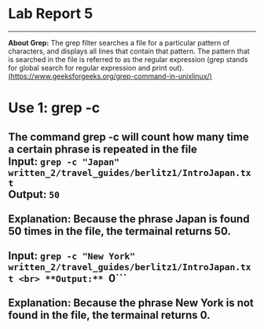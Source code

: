 # Lab Report 5

---

**About Grep:** The grep filter searches a file for a particular pattern of characters, and displays all lines that contain that pattern. The pattern that is searched in the file is referred to as the regular expression (grep stands for global search for regular expression and print out). [(https://www.geeksforgeeks.org/grep-command-in-unixlinux/)](https://www.geeksforgeeks.org/grep-command-in-unixlinux/)

# Use 1: grep -c

The command grep -c will count how many time a certain phrase is repeated in the file
<br> **Input:** ```grep -c "Japan" written_2/travel_guides/berlitz1/IntroJapan.txt```
<br> **Output:** ```50```
<br> 
<br> **Explanation:** Because the phrase Japan is found 50 times in the file, the termainal returns 50.
<br> 
<br> **Input:** ```grep -c "New York" written_2/travel_guides/berlitz1/IntroJapan.txt
<br> **Output:** ```0```
<br> 
<br> **Explanation:** Because the phrase New York is not found in the file, the termainal returns 0.
<br> 
---

